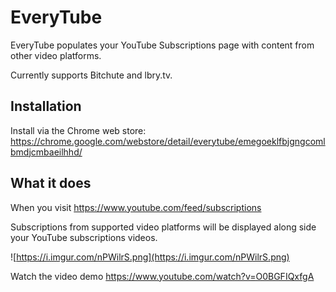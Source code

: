 # EveryTube

EveryTube populates your YouTube Subscriptions page with content from other video platforms.

Currently supports Bitchute and lbry.tv.

## Installation

Install via the Chrome web store: https://chrome.google.com/webstore/detail/everytube/emegoeklfbjgngcomlbmdjcmbaeilhhd/

## What it does

When you visit https://www.youtube.com/feed/subscriptions

Subscriptions from supported video platforms will be displayed along side your YouTube subscriptions videos.

![https://i.imgur.com/nPWilrS.png](https://i.imgur.com/nPWilrS.png)

Watch the video demo https://www.youtube.com/watch?v=O0BGFIQxfgA
